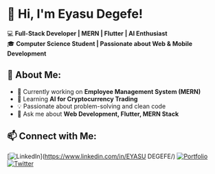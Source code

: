 # 👋 Hi, I'm Eyasu Degefe!

💻 **Full-Stack Developer | MERN | Flutter | AI Enthusiast**  
🎓 **Computer Science Student | Passionate about Web & Mobile Development**  

## 🌟 About Me:
- 🔭 Currently working on **Employee Management System (MERN)**
- 🌱 Learning **AI for Cryptocurrency Trading**
- 💡 Passionate about problem-solving and clean code
- 💬 Ask me about **Web Development, Flutter, MERN Stack**

## 📫 Connect with Me:
[![LinkedIn](https://img.shields.io/badge/-LinkedIn-blue?style=flat&logo=linkedin)](https://www.linkedin.com/in/EYASU DEGEFE/) 
[![Portfolio](https://img.shields.io/badge/-Portfolio-black?style=flat&logo=web)](https://yourportfolio.com)  
[![Twitter](https://img.shields.io/badge/-Twitter-blue?style=flat&logo=twitter)](https://twitter.com/yourhandle)  
